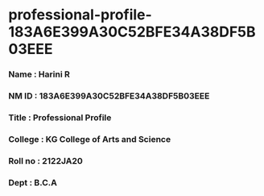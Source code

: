 # professional-profile-183A6E399A30C52BFE34A38DF5B03EEE

### Name : Harini R
### NM ID : 183A6E399A30C52BFE34A38DF5B03EEE
### Title : Professional Profile
### College : KG College of Arts and Science
### Roll no : 2122JA20
### Dept : B.C.A
